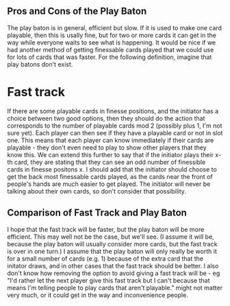 ## Pros and Cons of the Play Baton
The play baton is in general, efficient but slow. If it is used to make one card playable, then this is usally fine, but for two or more cards it can get in the way while everyone waits to see what is happening.
It would be nice if we had another method of getting finessable cards played that we could use for lots of cards that was faster.
For the following definition, imagine that play batons don't exist.

# Fast track
If there are some playable cards in finesse positions, and the initiator has a choice between two good options, then they should do the action that corresponds to the number of playable cards mod 2 (possibly plus 1, I'm not sure yet). Each player can then see if they have a playable card or not in slot one.
This means that each player can know immediately if their cards are playable - they don't even need to play to show other players that they know this.
We can extend this further to say that if the initiator plays their x-th card, they are stating that they can see an odd number of finessible cards in finesse positons x. I should add that the initiator should choose to get the back most finessable cards played, as the cards near the front of people's hands are much easier to get played.
The initiator will never be talking about their own cards, so don't consider that possibility.

## Comparison of Fast Track and Play Baton
I hope that the fast track will be faster, but the play baton will be more efficient. This may well not be the case, but we'll see. (I assume it will be, because the play baton will usually consider more cards, but the fast track is over in one turn.) I assume that the play baton will only really be worth it for a small number of cards (e.g. 1) because of the extra card that the initator draws, and in other cases that the fast track should be better.
I also don't know how removing the option to avoid giving a fast track will be - eg "I'd rather let the next player give this fast track but I can't because that means I'm telling people to play cards that aren't playable." might not matter very much, or it could get in the way and inconvenience people.